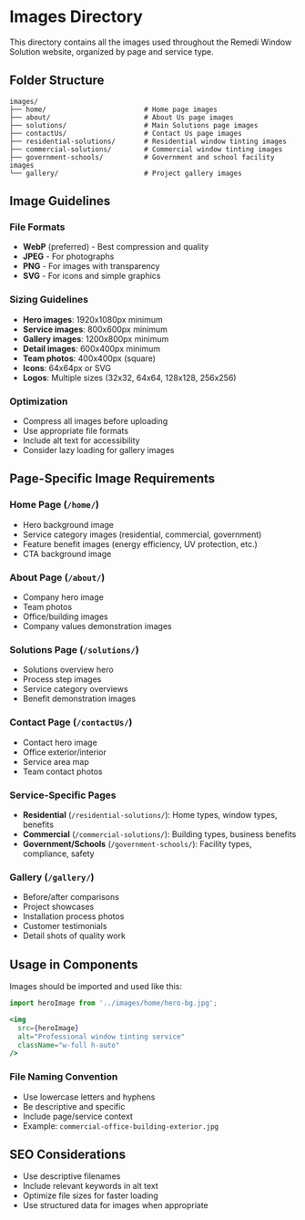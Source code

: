 # Images Directory

This directory contains all the images used throughout the Remedi Window Solution website, organized by page and service type.

## Folder Structure

```
images/
├── home/                        # Home page images
├── about/                       # About Us page images
├── solutions/                   # Main Solutions page images
├── contactUs/                   # Contact Us page images
├── residential-solutions/       # Residential window tinting images
├── commercial-solutions/        # Commercial window tinting images
├── government-schools/          # Government and school facility images
└── gallery/                     # Project gallery images
```

## Image Guidelines

### File Formats
- **WebP** (preferred) - Best compression and quality
- **JPEG** - For photographs
- **PNG** - For images with transparency
- **SVG** - For icons and simple graphics

### Sizing Guidelines
- **Hero images**: 1920x1080px minimum
- **Service images**: 800x600px minimum
- **Gallery images**: 1200x800px minimum
- **Detail images**: 600x400px minimum
- **Team photos**: 400x400px (square)
- **Icons**: 64x64px or SVG
- **Logos**: Multiple sizes (32x32, 64x64, 128x128, 256x256)

### Optimization
- Compress all images before uploading
- Use appropriate file formats
- Include alt text for accessibility
- Consider lazy loading for gallery images

## Page-Specific Image Requirements

### Home Page (`/home/`)
- Hero background image
- Service category images (residential, commercial, government)
- Feature benefit images (energy efficiency, UV protection, etc.)
- CTA background image

### About Page (`/about/`)
- Company hero image
- Team photos
- Office/building images
- Company values demonstration images

### Solutions Page (`/solutions/`)
- Solutions overview hero
- Process step images
- Service category overviews
- Benefit demonstration images

### Contact Page (`/contactUs/`)
- Contact hero image
- Office exterior/interior
- Service area map
- Team contact photos

### Service-Specific Pages
- **Residential** (`/residential-solutions/`): Home types, window types, benefits
- **Commercial** (`/commercial-solutions/`): Building types, business benefits
- **Government/Schools** (`/government-schools/`): Facility types, compliance, safety

### Gallery (`/gallery/`)
- Before/after comparisons
- Project showcases
- Installation process photos
- Customer testimonials
- Detail shots of quality work

## Usage in Components

Images should be imported and used like this:

```jsx
import heroImage from '../images/home/hero-bg.jpg';

<img 
  src={heroImage} 
  alt="Professional window tinting service" 
  className="w-full h-auto"
/>
```

### File Naming Convention
- Use lowercase letters and hyphens
- Be descriptive and specific
- Include page/service context
- Example: `commercial-office-building-exterior.jpg`

## SEO Considerations

- Use descriptive filenames
- Include relevant keywords in alt text
- Optimize file sizes for faster loading
- Use structured data for images when appropriate
